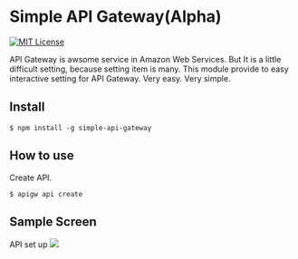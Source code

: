 # Simple API Gateway(Alpha)
[![MIT License](http://img.shields.io/badge/license-MIT-blue.svg?style=flat)](LICENSE)

API Gateway is awsome service in Amazon Web Services. But It is a little difficult setting, because setting item is many.
This module provide to easy interactive setting for API Gateway. Very easy. Very simple.

## Install

    $ npm install -g simple-api-gateway

## How to use
Create API.

    $ apigw api create

## Sample Screen
API set up
<img src="https://raw.githubusercontent.com/horike37/simple-api-gateway/master/samplescreen-1.gif" />
